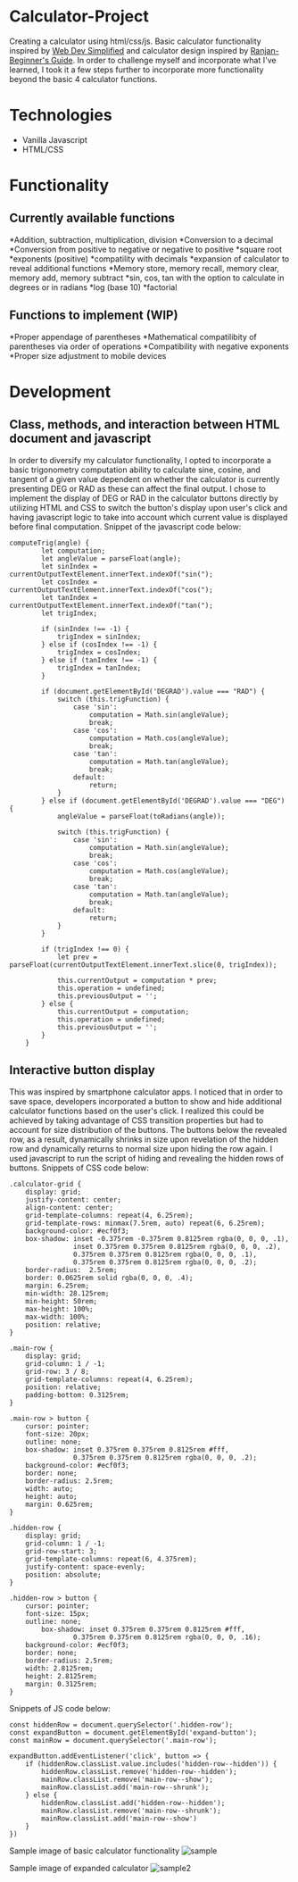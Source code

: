 # Calculator-Project
Creating a calculator using html/css/js. Basic calculator functionality inspired by [Web Dev Simplified](https://www.youtube.com/watch?v=j59qQ7YWLxw&ab_channel=WebDevSimplified) and calculator design inspired by [Ranjan-Beginner's Guide](https://www.youtube.com/watch?v=1jAEyP9a1hg&ab_channel=Ranjan-Beginner%27sGuide). In order to challenge myself and incorporate what I've learned, I took it a few steps further to incorporate more functionality beyond the basic 4 calculator functions. 

# Technologies
* Vanilla Javascript
* HTML/CSS

# Functionality
## Currently available functions
*Addition, subtraction, multiplication, division
*Conversion to a decimal
*Conversion from positive to negative or negative to positive
*square root
*exponents (positive)
*compatility with decimals
*expansion of calculator to reveal additional functions
*Memory store, memory recall, memory clear, memory add, memory subtract
*sin, cos, tan with the option to calculate in degrees or in radians
*log (base 10)
*factorial

## Functions to implement (WIP)
*Proper appendage of parentheses 
*Mathematical compatilibity of parentheses via order of operations
*Compatibility with negative exponents
*Proper size adjustment to mobile devices

# Development
## Class, methods, and interaction between HTML document and javascript
In order to diversify my calculator functionality, I opted to incorporate a basic trigonometry computation ability to calculate sine, cosine, and tangent of a given value dependent on whether the calculator is currently presenting DEG or RAD as these can affect the final output. I chose to implement the display of DEG or RAD in the calculator buttons directly by utilizing HTML and CSS to switch the button's display upon user's click and having javascript logic to take into account which current value is displayed before final computation. Snippet of the javascript code below:

```
computeTrig(angle) {
        let computation;
        let angleValue = parseFloat(angle);
        let sinIndex = currentOutputTextElement.innerText.indexOf("sin(");
        let cosIndex = currentOutputTextElement.innerText.indexOf("cos(");
        let tanIndex = currentOutputTextElement.innerText.indexOf("tan(");
        let trigIndex;

        if (sinIndex !== -1) {
            trigIndex = sinIndex;
        } else if (cosIndex !== -1) {
            trigIndex = cosIndex;
        } else if (tanIndex !== -1) {
            trigIndex = tanIndex;
        }

        if (document.getElementById('DEGRAD').value === "RAD") {
            switch (this.trigFunction) {
                case 'sin':
                    computation = Math.sin(angleValue);
                    break;
                case 'cos':
                    computation = Math.cos(angleValue);
                    break;
                case 'tan':
                    computation = Math.tan(angleValue);
                    break;
                default:
                    return;
            }
        } else if (document.getElementById('DEGRAD').value === "DEG") {
            angleValue = parseFloat(toRadians(angle));

            switch (this.trigFunction) {
                case 'sin':
                    computation = Math.sin(angleValue);
                    break;
                case 'cos':
                    computation = Math.cos(angleValue);
                    break;
                case 'tan':
                    computation = Math.tan(angleValue);
                    break;
                default:
                    return;
            }
        }

        if (trigIndex !== 0) {
            let prev = parseFloat(currentOutputTextElement.innerText.slice(0, trigIndex));

            this.currentOutput = computation * prev;
            this.operation = undefined;
            this.previousOutput = '';
        } else {
            this.currentOutput = computation;
            this.operation = undefined;
            this.previousOutput = '';
        }
    }
```

## Interactive button display
This was inspired by smartphone calculator apps. I noticed that in order to save space, developers incorporated a button to show and hide additional calculator functions based on the user's click. I realized this could be achieved by taking advantage of CSS transition properties but had to account for size distribution of the buttons. The buttons below the revealed row, as a result, dynamically shrinks in size upon revelation of the hidden row and dynamically returns to normal size upon hiding the row again. I used javascript to run the script of hiding and revealing the hidden rows of buttons.
Snippets of CSS code below:
```
.calculator-grid {
    display: grid;
    justify-content: center;
    align-content: center;
    grid-template-columns: repeat(4, 6.25rem);
    grid-template-rows: minmax(7.5rem, auto) repeat(6, 6.25rem);
    background-color: #ecf0f3;
    box-shadow: inset -0.375rem -0.375rem 0.8125rem rgba(0, 0, 0, .1),
                inset 0.375rem 0.375rem 0.8125rem rgba(0, 0, 0, .2),
                0.375rem 0.375rem 0.8125rem rgba(0, 0, 0, .1),
                0.375rem 0.375rem 0.8125rem rgba(0, 0, 0, .2);
    border-radius:  2.5rem;
    border: 0.0625rem solid rgba(0, 0, 0, .4);
    margin: 6.25rem;
    min-width: 28.125rem;
    min-height: 50rem;
    max-height: 100%;
    max-width: 100%;
    position: relative;
}

.main-row {
    display: grid;
    grid-column: 1 / -1;
    grid-row: 3 / 8;
    grid-template-columns: repeat(4, 6.25rem);
    position: relative;
    padding-bottom: 0.3125rem;
}

.main-row > button {
    cursor: pointer;
    font-size: 20px;
    outline: none;
    box-shadow: inset 0.375rem 0.375rem 0.8125rem #fff,
                0.375rem 0.375rem 0.8125rem rgba(0, 0, 0, .2);
    background-color: #ecf0f3;
    border: none;
    border-radius: 2.5rem;
    width: auto;
    height: auto;
    margin: 0.625rem;
}

.hidden-row {
    display: grid;
    grid-column: 1 / -1;
    grid-row-start: 3;
    grid-template-columns: repeat(6, 4.375rem);
    justify-content: space-evenly;
    position: absolute;
}

.hidden-row > button {
    cursor: pointer;
    font-size: 15px;
    outline: none;
        box-shadow: inset 0.375rem 0.375rem 0.8125rem #fff,
                0.375rem 0.375rem 0.8125rem rgba(0, 0, 0, .16);
    background-color: #ecf0f3;
    border: none;
    border-radius: 2.5rem;
    width: 2.8125rem;
    height: 2.8125rem;
    margin: 0.3125rem;
}
```

Snippets of JS code below:
```
const hiddenRow = document.querySelector('.hidden-row');
const expandButton = document.getElementById('expand-button');
const mainRow = document.querySelector('.main-row');

expandButton.addEventListener('click', button => {
    if (hiddenRow.classList.value.includes('hidden-row--hidden')) {
        hiddenRow.classList.remove('hidden-row--hidden');
        mainRow.classList.remove('main-row--show');
        mainRow.classList.add('main-row--shrunk');
    } else {
        hiddenRow.classList.add('hidden-row--hidden');
        mainRow.classList.remove('main-row--shrunk');
        mainRow.classList.add('main-row--show')
    }
})
```

Sample image of basic calculator functionality
![sample](/sample1.PNG)

Sample image of expanded calculator
![sample2](/sample2.PNG)